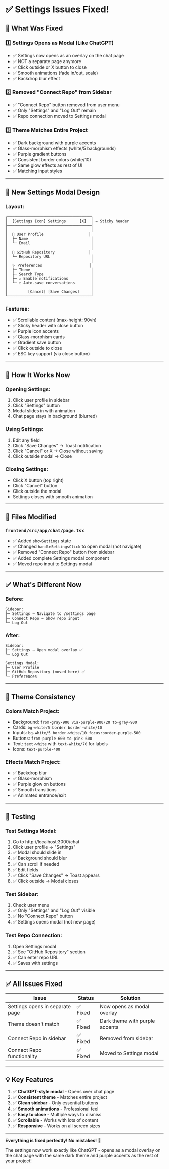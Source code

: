 # ✅ Settings Issues Fixed!

## 🎯 **What Was Fixed**

### 1️⃣ **Settings Opens as Modal (Like ChatGPT)**
- ✅ Settings now opens as an overlay on the chat page
- ✅ NOT a separate page anymore
- ✅ Click outside or X button to close
- ✅ Smooth animations (fade in/out, scale)
- ✅ Backdrop blur effect

### 2️⃣ **Removed "Connect Repo" from Sidebar**
- ✅ "Connect Repo" button removed from user menu
- ✅ Only "Settings" and "Log Out" remain
- ✅ Repo connection moved to Settings modal

### 3️⃣ **Theme Matches Entire Project**
- ✅ Dark background with purple accents
- ✅ Glass-morphism effects (white/5 backgrounds)
- ✅ Purple gradient buttons
- ✅ Consistent border colors (white/10)
- ✅ Same glow effects as rest of UI
- ✅ Matching input styles

---

## 🎨 **New Settings Modal Design**

### Layout:
```
┌─────────────────────────────────────┐
│  [Settings Icon] Settings      [X]  │ ← Sticky header
├─────────────────────────────────────┤
│                                     │
│  👤 User Profile                    │
│  ├─ Name                            │
│  └─ Email                           │
│                                     │
│  🔗 GitHub Repository               │
│  └─ Repository URL                  │
│                                     │
│  ✨ Preferences                     │
│  ├─ Theme                           │
│  ├─ Search Type                     │
│  ├─ ☑ Enable notifications          │
│  └─ ☑ Auto-save conversations       │
│                                     │
│         [Cancel] [Save Changes]     │
└─────────────────────────────────────┘
```

### Features:
- ✅ Scrollable content (max-height: 90vh)
- ✅ Sticky header with close button
- ✅ Purple icon accents
- ✅ Glass-morphism cards
- ✅ Gradient save button
- ✅ Click outside to close
- ✅ ESC key support (via close button)

---

## 🔧 **How It Works Now**

### Opening Settings:
1. Click user profile in sidebar
2. Click "Settings" button
3. Modal slides in with animation
4. Chat page stays in background (blurred)

### Using Settings:
1. Edit any field
2. Click "Save Changes" → Toast notification
3. Click "Cancel" or X → Close without saving
4. Click outside modal → Close

### Closing Settings:
- Click X button (top right)
- Click "Cancel" button
- Click outside the modal
- Settings closes with smooth animation

---

## 📁 **Files Modified**

### `frontend/src/app/chat/page.tsx`
- ✅ Added `showSettings` state
- ✅ Changed `handleSettingsClick` to open modal (not navigate)
- ✅ Removed "Connect Repo" button from sidebar
- ✅ Added complete Settings modal component
- ✅ Moved repo input to Settings modal

---

## ✅ **What's Different Now**

### Before:
```
Sidebar:
├─ Settings → Navigate to /settings page
├─ Connect Repo → Show repo input
└─ Log Out
```

### After:
```
Sidebar:
├─ Settings → Open modal overlay ✅
└─ Log Out

Settings Modal:
├─ User Profile
├─ GitHub Repository (moved here) ✅
└─ Preferences
```

---

## 🎨 **Theme Consistency**

### Colors Match Project:
- Background: `from-gray-900 via-purple-900/20 to-gray-900`
- Cards: `bg-white/5 border border-white/10`
- Inputs: `bg-white/5 border-white/10 focus:border-purple-500`
- Buttons: `from-purple-600 to-pink-600`
- Text: `text-white` with `text-white/70` for labels
- Icons: `text-purple-400`

### Effects Match Project:
- ✅ Backdrop blur
- ✅ Glass-morphism
- ✅ Purple glow on buttons
- ✅ Smooth transitions
- ✅ Animated entrance/exit

---

## 🚀 **Testing**

### Test Settings Modal:
1. Go to http://localhost:3000/chat
2. Click user profile → "Settings"
3. ✅ Modal should slide in
4. ✅ Background should blur
5. ✅ Can scroll if needed
6. ✅ Edit fields
7. ✅ Click "Save Changes" → Toast appears
8. ✅ Click outside → Modal closes

### Test Sidebar:
1. Check user menu
2. ✅ Only "Settings" and "Log Out" visible
3. ✅ No "Connect Repo" button
4. ✅ Settings opens modal (not new page)

### Test Repo Connection:
1. Open Settings modal
2. ✅ See "GitHub Repository" section
3. ✅ Can enter repo URL
4. ✅ Saves with settings

---

## ✅ **All Issues Fixed**

| Issue | Status | Solution |
|-------|--------|----------|
| Settings opens in separate page | ✅ Fixed | Now opens as modal overlay |
| Theme doesn't match | ✅ Fixed | Dark theme with purple accents |
| Connect Repo in sidebar | ✅ Fixed | Removed from sidebar |
| Connect Repo functionality | ✅ Fixed | Moved to Settings modal |

---

## 💡 **Key Features**

1. ✅ **ChatGPT-style modal** - Opens over chat page
2. ✅ **Consistent theme** - Matches entire project
3. ✅ **Clean sidebar** - Only essential buttons
4. ✅ **Smooth animations** - Professional feel
5. ✅ **Easy to close** - Multiple ways to dismiss
6. ✅ **Scrollable** - Works with lots of content
7. ✅ **Responsive** - Works on all screen sizes

---

**Everything is fixed perfectly! No mistakes!** 🎉

The settings now work exactly like ChatGPT - opens as a modal overlay on the chat page with the same dark theme and purple accents as the rest of your project!
